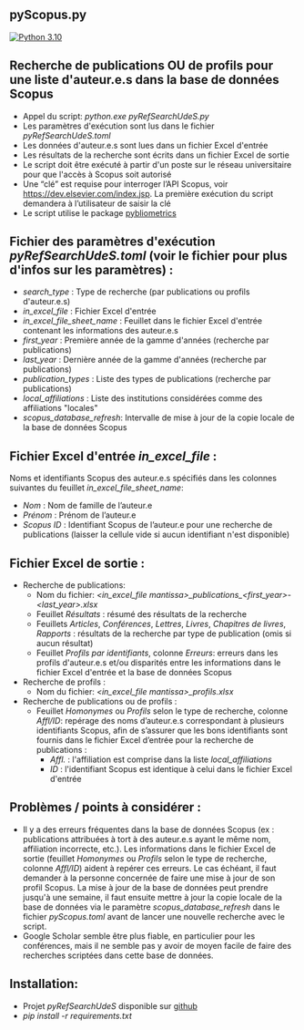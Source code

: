 ## pyScopus.py

<!---Badges-->
[![Python 3.10](https://img.shields.io/badge/python-3.10+-blue.svg)](https://www.python.org/downloads/)

## Recherche de publications OU de profils pour une liste d'auteur.e.s dans la base de données Scopus
- Appel du script: *python.exe pyRefSearchUdeS.py*
- Les paramètres d'exécution sont lus dans le fichier *pyRefSearchUdeS.toml*
- Les données d'auteur.e.s sont lues dans un fichier Excel d'entrée
- Les résultats de la recherche sont écrits dans un fichier Excel de sortie
- Le script doit être exécuté à partir d'un poste sur le réseau universitaire
pour que l'accès à Scopus soit autorisé
- Une “clé” est requise pour interroger l’API Scopus, voir https://dev.elsevier.com/index.jsp.
La première exécution du script demandera à l’utilisateur de saisir la clé
- Le script utilise le package [pybliometrics](https://pybliometrics.readthedocs.io/en/stable/)

## Fichier des paramètres d'exécution *pyRefSearchUdeS.toml* (voir le fichier pour plus d'infos sur les paramètres) :
- *search_type* : Type de recherche (par publications ou profils d'auteur.e.s)
- *in_excel_file* : Fichier Excel d'entrée
- *in_excel_file_sheet_name* : Feuillet dans le fichier Excel d'entrée contenant
les informations des auteur.e.s
- *first_year* : Première année de la gamme d'années (recherche par publications)
- *last_year* : Dernière année de la gamme d'années (recherche par publications)
- *publication_types* : Liste des types de publications (recherche par publications)
- *local_affiliations* : Liste des institutions considérées comme des affiliations "locales"
- *scopus_database_refresh*: Intervalle de mise à jour de la copie locale de la base de données Scopus

## Fichier Excel d'entrée *in_excel_file* :
Noms et identifiants Scopus des auteur.e.s spécifiés dans les colonnes
suivantes du feuillet *in_excel_file_sheet_name*:

- *Nom* : Nom de famille de l’auteur.e
- *Prénom* : Prénom de l’auteur.e
- *Scopus ID* : Identifiant Scopus de l’auteur.e pour une recherche de publications 
(laisser la cellule vide si aucun identifiant n'est disponible)

## Fichier Excel de sortie :
- Recherche de publications:
  - Nom du fichier: *\<in_excel_file mantissa\>\_publications\_\<first_year\>-\<last_year\>.xlsx*
  - Feuillet *Résultats* : résumé des résultats de la recherche
  - Feuillets *Articles*, *Conférences*, *Lettres*, *Livres*, *Chapitres de livres*,
  *Rapports* : résultats de la recherche par type de publication (omis si aucun résultat)
  - Feuillet *Profils par identifiants*, colonne *Erreurs*: erreurs dans les profils
  d'auteur.e.s et/ou disparités entre les informations dans le fichier Excel d'entrée
  et la base de données Scopus
- Recherche de profils :
  - Nom du fichier: *\<in_excel_file mantissa\>\_profils.xlsx*
- Recherche de publications ou de profils :
  - Feuillet *Homonymes* ou *Profils* selon le type de recherche, colonne *Affl/ID*:
  repérage des noms d’auteur.e.s
  correspondant à plusieurs identifiants Scopus, afin de s’assurer que les bons
  identifiants sont fournis dans le fichier Excel d’entrée pour la recherche de publications :
    - *Affl.* : l'affiliation est comprise dans la liste *local_affiliations*
    - *ID* : l'identifiant Scopus est identique à celui dans le fichier Excel d'entrée

## Problèmes / points à considérer :
- Il y a des erreurs fréquentes dans la base de données Scopus (ex : publications
attribuées à tort à des auteur.e.s ayant le même nom, affiliation incorrecte, etc.). Les
informations dans le fichier Excel de sortie (feuillet *Homonymes* ou
*Profils* selon le type de recherche, colonne *Affl/ID*) aident à
repérer ces erreurs. Le cas échéant, il faut demander à la personne concernée de faire
une mise à jour de son profil Scopus. La mise à jour de la base de données peut prendre
jusqu'à une semaine, il faut ensuite mettre à jour la copie locale de la base de données
via le paramètre *scopus_database_refresh* dans le fichier *pyScopus.toml* avant
de lancer une nouvelle recherche avec le script.
- Google Scholar semble être plus fiable, en particulier pour les conférences,
mais il ne semble pas y avoir de moyen facile de faire des recherches scriptées
dans cette base de données.

## Installation:
- Projet *pyRefSearchUdeS* disponible sur [github](https://github.com/pgcharetteUdeS/pyScopus)
- *pip install -r requirements.txt*
